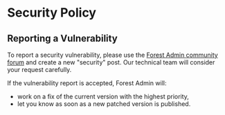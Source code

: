 # Security Policy

## Reporting a Vulnerability

To report a security vulnerability, please use the [Forest Admin community forum](https://community.forestadmin.com) and create a new "security" post.
Our technical team will consider your request carefully.

If the vulnerability report is accepted, Forest Admin will:
- work on a fix of the current version with the highest priority,
- let you know as soon as a new patched version is published.
